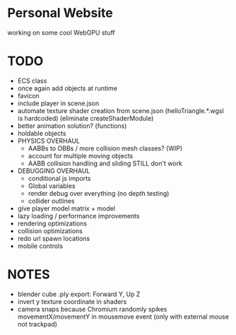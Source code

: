 # Personal Website

working on some cool WebGPU stuff

# TODO
- ECS class
- once again add objects at runtime
- favicon
- include player in scene.json
- automate texture shader creation from scene.json (helloTriangle.\*.wgsl is hardcoded) (eliminate createShaderModule)
- better animation solution? (functions)
- holdable objects
- PHYSICS OVERHAUL
    - AABBs to OBBs / more collision mesh classes? (WIP)
    - account for multiple moving objects
    - AABB collision handling and sliding STILL don't work
- DEBUGGING OVERHAUL
    - conditional js imports
    - Global variables
    - render debug over everything (no depth testing)
    - collider outlines
- give player model matrix + model
- lazy loading / performance improvements
- rendering optimizations
- collision optimizations
- redo url spawn locations
- mobile controls

# NOTES
- blender cube .ply export: Forward Y, Up Z
- invert y texture coordinate in shaders
- camera snaps because Chromium randomly spikes movementX/movementY in mousemove event (only with external mouse not trackpad)